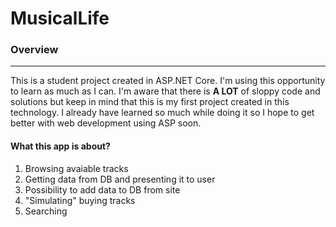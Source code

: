 # MusicalLife
<h3>Overview</h3>
<hr/>
<span>This is a student project created in ASP.NET Core. I'm using this opportunity to learn as much as I can. I'm aware that there is <b>A LOT</b> of sloppy code and solutions but keep in mind that this is my first project created in this technology. I already have learned so much while doing it so I hope to get better with web development using ASP soon.</span>
<br/>
<h4>What this app is about?</h4>
<ol>
  <li>Browsing avaiable tracks</li>
  <li>Getting data from DB and presenting it to user</li>
  <li>Possibility to add data to DB from site</li>
  <li>"Simulating" buying tracks</li>
  <li>Searching</li>
</ol>
